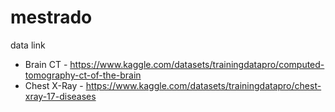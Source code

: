 # mestrado

data link
 - Brain CT - https://www.kaggle.com/datasets/trainingdatapro/computed-tomography-ct-of-the-brain
 - Chest X-Ray - https://www.kaggle.com/datasets/trainingdatapro/chest-xray-17-diseases
